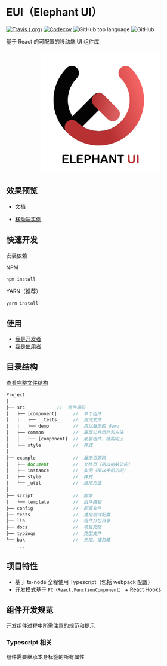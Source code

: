# EUI（Elephant UI）

[
![Travis (.org)](https://img.shields.io/travis/jdthfe/edm.svg?style=for-the-badge)](https://travis-ci.com/jdthfe/edm)
[
![Codecov](https://img.shields.io/codecov/c/gh/jdthfe/edm.svg?style=for-the-badge)](https://codecov.io/gh/jdthfe/edm/)
![GitHub top language](https://img.shields.io/github/languages/top/jdthfe/edm.svg?style=for-the-badge)
![GitHub](https://img.shields.io/github/license/jdthfe/edm.svg?style=for-the-badge)

基于 React 的可配置的移动端 UI 组件库

<p align="center">
  <a href="https://jdthfe.github.io/edm/" rel="nofollow">
    <img width="320" src="./site/assets/logo.png" style="max-width:100%;">
  </a>
</p>

## 效果预览

-   [文档](https://jdthfe.github.io/edm/)

-   [移动端实例](https://jdthfe.github.io/edm/#/instance)

## 快速开发

安装依赖

NPM

```bash
npm install
```

YARN（推荐）

```bash
yarn install
```

## 使用

-   [我是开发者](./docs/develop.md)
-   [我是使用者](./docs/client.md)

## 目录结构

[查看完整文件结构](./docs/docsMap.md)

```js
Project
│
├── src            //  组件源码
│   ├── [component]      //  单个组件
│   │   ├── __tests__    //  测试文件
│   │   └── demo         //  用以展示的 demo
│   ├── common           //  底层公共组件和方法
│   │   └── [component]  //  底层组件，结构同上
│   └── style            //  样式
│
├── example              //  展示页源码
│   ├── document         //  文档页（用以电脑访问）
│   ├── instance         //  实例（用以手机访问）
│   ├── style            //  样式
│   └── _util            //  通用方法
│
├── script               //  脚本
│   └── template         //  组件模板
├── config               //  配置文件
├── tests                //  通用测试配置
├── lib                  //  组件打包目录
├── docs                 //  项目文档
├── typings              //  类型文件
└── bak                  //  无用。请忽略
    ...
```

## 项目特性

-   基于 ts-node 全程使用 Typescript（包括 webpack 配置）
-   开发模式基于 `FC（React.FunctionComponent）` + React Hooks

## 组件开发规范

开发组件过程中所需注意的规范和提示

### Typescript 相关

组件需要继承本身标签的所有属性
